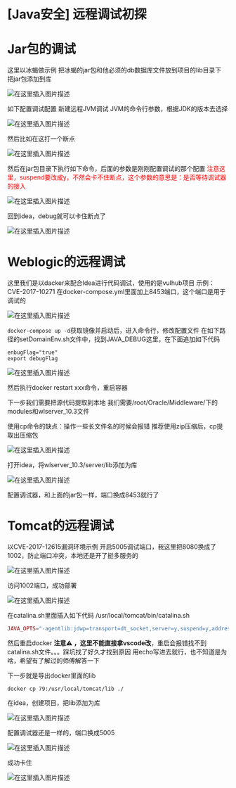 # [Java安全] 远程调试初探




# Jar包的调试
这里以冰蝎做示例
把冰蝎的jar包和他必须的db数据库文件放到项目的lib目录下
把jar包添加到库

![在这里插入图片描述](https://img-blog.csdnimg.cn/ca74b2f745cc4232996dffd0b62458e3.png?x-oss-process=image/watermark,type_ZHJvaWRzYW5zZmFsbGJhY2s,shadow_50,text_Q1NETiBAaHVhbWFuZ2dn,size_18,color_FFFFFF,t_70,g_se,x_16)

如下配置调试配置
新建远程JVM调试
JVM的命令行参数，根据JDK的版本去选择

![在这里插入图片描述](https://img-blog.csdnimg.cn/d0dc2d1df8544067a4796b6c01dd1a1c.png?x-oss-process=image/watermark,type_ZHJvaWRzYW5zZmFsbGJhY2s,shadow_50,text_Q1NETiBAaHVhbWFuZ2dn,size_20,color_FFFFFF,t_70,g_se,x_16)

然后比如在这打一个断点

![在这里插入图片描述](https://img-blog.csdnimg.cn/2da3f6ccea4b46ccb030c7d153d6056b.png?x-oss-process=image/watermark,type_ZHJvaWRzYW5zZmFsbGJhY2s,shadow_50,text_Q1NETiBAaHVhbWFuZ2dn,size_20,color_FFFFFF,t_70,g_se,x_16)

然后在jar包目录下执行如下命令，后面的参数是刚刚配置调试的那个配置
<font color=red>注意这里，suspend要改成y，不然会卡不住断点，这个参数的意思是：是否等待调试器的接入</font>

![在这里插入图片描述](https://img-blog.csdnimg.cn/03c27e4f599e4769b39b38637506c2c8.png?x-oss-process=image/watermark,type_ZHJvaWRzYW5zZmFsbGJhY2s,shadow_50,text_Q1NETiBAaHVhbWFuZ2dn,size_20,color_FFFFFF,t_70,g_se,x_16)

回到idea，debug就可以卡住断点了

![在这里插入图片描述](https://img-blog.csdnimg.cn/2a7bdadcc06f4ee69ed3bb44fe0713fd.png?x-oss-process=image/watermark,type_ZHJvaWRzYW5zZmFsbGJhY2s,shadow_50,text_Q1NETiBAaHVhbWFuZ2dn,size_20,color_FFFFFF,t_70,g_se,x_16)

# Weblogic的远程调试
这里我们是以dacker来配合Idea进行代码调试，使用的是vulhub项目
示例：CVE-2017-10271
在docker-compose.yml里面加上8453端口，这个端口是用于调试的

![在这里插入图片描述](https://img-blog.csdnimg.cn/b2ba81df7eaf4e47adee14a6361fad83.png?x-oss-process=image/watermark,type_ZHJvaWRzYW5zZmFsbGJhY2s,shadow_50,text_Q1NETiBAaHVhbWFuZ2dn,size_20,color_FFFFFF,t_70,g_se,x_16)

`docker-compose up -d`获取镜像并启动后，进入命令行，修改配置文件
在如下路径的setDomainEnv.sh文件中，找到JAVA_DEBUG这里，在下面追加如下代码

```
enbugFlag="true"
export debugFlag
```

![在这里插入图片描述](https://img-blog.csdnimg.cn/faa43d9e5b1f4c1ab43fba4af02c3f12.png?x-oss-process=image/watermark,type_ZHJvaWRzYW5zZmFsbGJhY2s,shadow_50,text_Q1NETiBAaHVhbWFuZ2dn,size_20,color_FFFFFF,t_70,g_se,x_16)

然后执行docker restart xxx命令，重启容器

下一步我们需要把源代码提取到本地
我们需要/root/Oracle/Middleware/下的modules和wlserver_10.3文件

使用cp命令的缺点：操作一些长文件名的时候会报错
推荐使用zip压缩后，cp提取出压缩包

![在这里插入图片描述](https://img-blog.csdnimg.cn/77d4c898563c41b6ae50d8d9a1f3a121.png)

打开idea，将wlserver_10.3/server/lib添加为库

![在这里插入图片描述](https://img-blog.csdnimg.cn/65038a37b7114ee29aa63c414ce30795.png)

配置调试器，和上面的jar包一样，端口换成8453就行了

# Tomcat的远程调试
以CVE-2017-12615漏洞环境示例
开启5005调试端口，我这里把8080换成了1002，防止端口冲突，本地还是开了挺多服务的

![在这里插入图片描述](https://img-blog.csdnimg.cn/daace6fc2e914393a034f7bd16f07a90.png)

访问1002端口，成功部署

![在这里插入图片描述](https://img-blog.csdnimg.cn/82d739f079784aeb8da19e7575e83a11.png?x-oss-process=image/watermark,type_ZHJvaWRzYW5zZmFsbGJhY2s,shadow_50,text_Q1NETiBAaHVhbWFuZ2dn,size_20,color_FFFFFF,t_70,g_se,x_16)

在catalina.sh里面插入如下代码
/usr/local/tomcat/bin/catalina.sh

```php
JAVA_OPTS="-agentlib:jdwp=transport=dt_socket,server=y,suspend=y,address=5005"
```
然后重启docker
**注意⚠️ ，这里不能直接拿vscode改**，重启会报错找不到catalina.sh文件。。。踩坑找了好久才找到原因
用echo写进去就行，也不知道是为啥，希望有了解过的师傅解答一下

下一步就是导出docker里面的lib
```
docker cp 79:/usr/local/tomcat/lib ./
```
在idea，创建项目，把lib添加为库

![在这里插入图片描述](https://img-blog.csdnimg.cn/6dbae08c06f340818fcd830df5ed355c.png?x-oss-process=image/watermark,type_ZHJvaWRzYW5zZmFsbGJhY2s,shadow_50,text_Q1NETiBAaHVhbWFuZ2dn,size_11,color_FFFFFF,t_70,g_se,x_16)

配置调试器还是一样的，端口换成5005

![在这里插入图片描述](https://img-blog.csdnimg.cn/57b03c01b5e044b9bf541380dc4b0b62.png?x-oss-process=image/watermark,type_ZHJvaWRzYW5zZmFsbGJhY2s,shadow_50,text_Q1NETiBAaHVhbWFuZ2dn,size_20,color_FFFFFF,t_70,g_se,x_16)

成功卡住

![在这里插入图片描述](https://img-blog.csdnimg.cn/bcf12c67d03e49dda9cb05684aec3560.png?x-oss-process=image/watermark,type_ZHJvaWRzYW5zZmFsbGJhY2s,shadow_50,text_Q1NETiBAaHVhbWFuZ2dn,size_20,color_FFFFFF,t_70,g_se,x_16)

